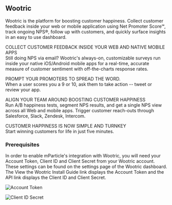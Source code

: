 
## Wootric

Wootric is the platform for boosting customer happiness.  Collect customer feedback inside your web or mobile application using Net Promoter Score℠, track ongoing NPS®, follow up with customers, and quickly surface insights in an easy to use dashboard.  

COLLECT CUSTOMER FEEDBACK INSIDE YOUR WEB AND NATIVE MOBILE APPS<br>
Still doing NPS via email? Wootric's always-on, customizable surveys run inside your native iOS/Android mobile apps for a real-time, accurate measure of customer sentiment with off-the-charts response rates. 

PROMPT YOUR PROMOTERS TO SPREAD THE WORD.<br>
When a user scores you a 9 or 10, ask them to take action -- tweet or review your app.

ALIGN YOUR TEAM AROUND BOOSTING CUSTOMER HAPPINESS<br>
Run A/B happiness tests, segment NPS results, and get a single NPS view across all Web and mobile apps. Trigger customer reach-outs through Salesforce, Slack, Zendesk, Intercom.

CUSTOMER HAPPINESS IS NOW SIMPLE AND TURNKEY<br>
Start winning customers for life in just five minutes. 

### Prerequisites

In order to enable mParticle's integration with Wootric, you will need your Account Token, Client ID and Client Secret from your Wootric account.  These settings can be found on the settings page of the Wootric dashboard.  The View the Wootric Install Guide link displays the Account Token and the API link displays the Client ID and Client Secret.

![Account Token](wootric-token.PNG)

![Client ID Secret](wootric-client.PNG)
